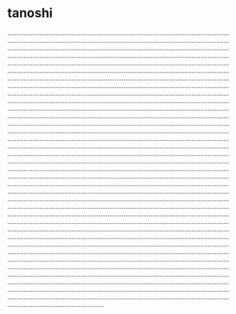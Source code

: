 # tanoshi

......................................................................................................................................................................................................................................................................................................................................................................................................................................................................................................................................................................................................................................................................................................................................................................................................................................................................................................................................................................................................................................................................................................................................................................................................................................................................................................................................................................................................................................................................................................................................................................................................................................................................................................................................................................................................................................................................................................................................................................................................................................................................................................................................................................................................................................................................................................................................................................................................................................................................................................................................................................................................................................................................................................................................................................................................................................................................................................................................................................................................................................................................................................................................................................................................................................................................................................................................................................................................................................................................................................................................................................................................................................................................................................................................................................................................................................................................................................................................................................................................................................................................................................................................................................................................................................................................................................................................................................................................................................................................................................................................................................................................................................................................................................